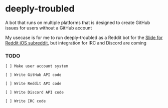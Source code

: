 # deeply-troubled
A bot that runs on multiple platforms that is designed to create GitHub issues for users without a GitHub account

My usecase is for me to run deeply-troubled as a Reddit bot for the [Slide for Reddit iOS subreddit](https://reddit.com/r/slide-ios), but integration for IRC and Discord are coming

### TODO

```
[ ] Make user account system

[ ] Write GitHub API code

[ ] Write Reddit API code

[ ] Write Discord API code

[ ] Write IRC code
```
